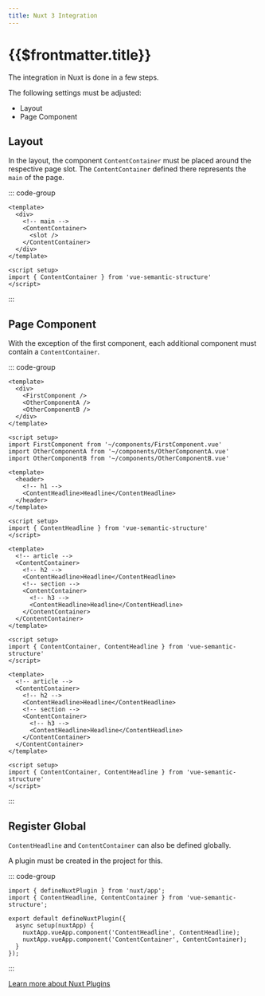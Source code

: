 ```yaml
---
title: Nuxt 3 Integration
---
```


# {{$frontmatter.title}}

The integration in Nuxt is done in a few steps.

The following settings must be adjusted:

- Layout
- Page Component

## Layout

In the layout, the component `ContentContainer` must be placed around the respective page slot.
The `ContentContainer` defined there represents the `main` of the page.

::: code-group

```vue [layouts/default.vue]
<template>
  <div>
    <!-- main -->
    <ContentContainer>
      <slot />
    </ContentContainer>
  </div>
</template>

<script setup>
import { ContentContainer } from 'vue-semantic-structure'
</script>
```

:::

## Page Component

With the exception of the first component, each additional component must contain a `ContentContainer`.

::: code-group

```vue[pages/index.vue]
<template>
  <div>
    <FirstComponent />
    <OtherComponentA />
    <OtherComponentB />
  </div>
</template>

<script setup>
import FirstComponent from '~/components/FirstComponent.vue'
import OtherComponentA from '~/components/OtherComponentA.vue'
import OtherComponentB from '~/components/OtherComponentB.vue'

```

```vue[FirstComponent.vue]
<template>
  <header>
    <!-- h1 -->
    <ContentHeadline>Headline</ContentHeadline>
  </header>
</template>

<script setup>
import { ContentHeadline } from 'vue-semantic-structure'
</script>
```

```vue[OtherComponentA.vue]
<template>
  <!-- article -->
  <ContentContainer>
    <!-- h2 -->
    <ContentHeadline>Headline</ContentHeadline>
    <!-- section -->
    <ContentContainer>
      <!-- h3 -->
      <ContentHeadline>Headline</ContentHeadline>
    </ContentContainer>
  </ContentContainer>
</template>

<script setup>
import { ContentContainer, ContentHeadline } from 'vue-semantic-structure'
</script>
```

```vue[OtherComponentB.vue]
<template>
  <!-- article -->
  <ContentContainer>
    <!-- h2 -->
    <ContentHeadline>Headline</ContentHeadline>
    <!-- section -->
    <ContentContainer>
      <!-- h3 -->
      <ContentHeadline>Headline</ContentHeadline>
    </ContentContainer>
  </ContentContainer>
</template>

<script setup>
import { ContentContainer, ContentHeadline } from 'vue-semantic-structure'
</script>
```

:::

## Register Global

`ContentHeadline` and `ContentContainer` can also be defined globally.

A plugin must be created in the project for this.

::: code-group

```js[plugin/vue-semantic-structure.js]
import { defineNuxtPlugin } from 'nuxt/app';
import { ContentHeadline, ContentContainer } from 'vue-semantic-structure';

export default defineNuxtPlugin({
  async setup(nuxtApp) {
    nuxtApp.vueApp.component('ContentHeadline', ContentHeadline);
    nuxtApp.vueApp.component('ContentContainer', ContentContainer);
  }
});
```

:::

[Learn more about Nuxt Plugins](https://nuxt.com/docs/guide/directory-structure/plugins)
